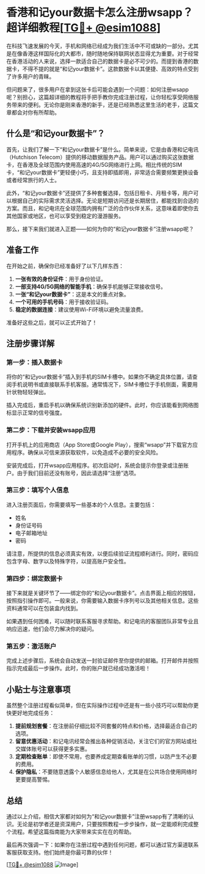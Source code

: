 # 香港和记your数据卡怎么注册wsapp？超详细教程[[TG💪+ @esim1088](https://t.me/s/esim1088)]

在科技飞速发展的今天，手机和网络已经成为我们生活中不可或缺的一部分。尤其是在像香港这样国际化的大都市，随时随地保持联网状态显得尤为重要。对于经常在香港活动的人来说，选择一款适合自己的数据卡是必不可少的。而提到香港的数据卡，不得不提的就是“和记your数据卡”。这款数据卡以其便捷、高效的特点受到了许多用户的青睐。

但问题来了，很多用户在拿到这张卡后可能会遇到一个问题：如何注册wsapp呢？别担心，这篇超详细的教程将手把手教你完成注册过程，让你轻松享受网络服务带来的便利。无论你是刚来香港的新手，还是已经熟悉这里生活的老手，这篇文章都会对你有所帮助。

## 什么是“和记your数据卡”？

首先，让我们了解一下“和记your数据卡”是什么。简单来说，它是由香港和记电讯（Hutchison Telecom）提供的移动数据服务产品。用户可以通过购买这张数据卡，在香港及全球范围内使用高速的4G/5G网络进行上网。相比传统的SIM卡，“和记your数据卡”更轻便小巧，且支持即插即用，非常适合需要频繁更换设备或者经常旅行的人士。

此外，“和记your数据卡”还提供了多种套餐选择，包括日租卡、月租卡等，用户可以根据自己的实际需求灵活选择。无论是短期访问还是长期居住，都能找到合适的方案。而且，和记电讯在全球范围内拥有广泛的合作伙伴关系，这意味着即使你去其他国家或地区，也可以享受到稳定的漫游服务。

那么，接下来我们就进入正题——如何为你的“和记your数据卡”注册wsapp呢？

## 准备工作

在开始之前，确保你已经准备好了以下几样东西：

1. **一张有效的身份证件**：用于身份验证。
2. **一部支持4G/5G网络的智能手机**：确保手机能够正常接收信号。
3. **一张“和记your数据卡”**：这是本文的重点对象。
4. **一个可用的手机号码**：用于接收验证码。
5. **稳定的数据连接**：建议使用Wi-Fi环境以避免流量浪费。

准备好这些之后，就可以正式开始了！

## 注册步骤详解

### 第一步：插入数据卡

将你的“和记your数据卡”插入到手机的SIM卡槽中。如果你不确定具体位置，请查阅手机说明书或直接联系手机客服。通常情况下，SIM卡槽位于手机侧面，需要用针状物轻轻弹出。

插入完成后，重启手机以确保系统识别新添加的硬件。此时，你应该能看到网络图标显示正常的信号强度。

### 第二步：下载并安装wsapp应用

打开手机上的应用商店（App Store或Google Play），搜索“wsapp”并下载官方应用程序。确保从可信来源获取软件，以免造成不必要的安全风险。

安装完成后，打开wsapp应用程序。初次启动时，系统会提示你登录或注册账户。由于我们目前还没有账号，因此请选择“注册”选项。

### 第三步：填写个人信息

进入注册页面后，你需要填写一些基本的个人信息。主要包括：

- 姓名
- 身份证号码
- 电子邮箱地址
- 密码

请注意，所提供的信息必须真实有效，以便后续验证流程顺利进行。同时，密码应包含字母、数字以及特殊字符，以提高账户安全性。

### 第四步：绑定数据卡

接下来就是关键环节了——绑定你的“和记your数据卡”。点击界面上相应的按钮，按照指引操作即可。一般来说，你需要输入数据卡序列号以及其他相关信息。这些资料通常可以在包装盒内找到。

如果遇到任何困难，可以随时联系客服寻求帮助。和记电讯的客服团队非常专业且响应迅速，他们会尽力解决你的疑问。

### 第五步：激活账户

完成上述步骤后，系统会自动发送一封验证邮件至你提供的邮箱。打开邮件并按照指示完成最后一步操作。此时，你的账户就已经成功激活啦！

## 小贴士与注意事项

虽然整个注册过程看似简单，但在实际操作过程中还是有一些小技巧可以帮助你更快更好地完成任务：

1. **提前规划套餐**：在注册前仔细比较不同套餐的特点和价格，选择最适合自己的选项。
2. **留意优惠活动**：和记电讯经常会推出各种促销活动，关注它们的官方网站或社交媒体账号可以获得更多实惠。
3. **定期检查账单**：即使不常用，也要养成定期查看账单的习惯，以防产生不必要的费用。
4. **保护隐私**：不要随意透露个人敏感信息给他人，尤其是在公共场合使用网络时更要提高警惕。

## 总结

通过以上介绍，相信大家都对如何为“和记your数据卡”注册wsapp有了清晰的认识。无论是初学者还是资深用户，只要按照教程一步步操作，就一定能顺利完成整个流程。希望这篇指南能为大家带来实实在在的帮助。

最后再次强调一下：如果你在注册过程中遇到任何问题，都可以通过官方渠道联系客服获取支持。他们始终是你最可靠的伙伴！

[[TG💪+ @esim1088](https://t.me/s/esim1088) ![Image](https://i.postimg.cc/4NQfJmqS/Snipaste-2025-05-13-00-14-12.png)]